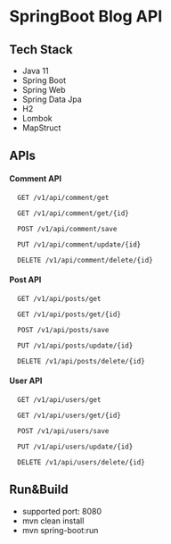 
# SpringBoot Blog API


## Tech Stack

- Java 11
- Spring Boot
- Spring Web 
- Spring Data Jpa
- H2
- Lombok 
- MapStruct
## APIs

#### Comment API

```http
  GET /v1/api/comment/get 
```
```
  GET /v1/api/comment/get/{id} 
```
```http
  POST /v1/api/comment/save 
```
```http
  PUT /v1/api/comment/update/{id}
```
```http
  DELETE /v1/api/comment/delete/{id}
```

#### Post API

```
  GET /v1/api/posts/get 
```
```
  GET /v1/api/posts/get/{id} 
```
```
  POST /v1/api/posts/save 
```
```
  PUT /v1/api/posts/update/{id}
```
```
  DELETE /v1/api/posts/delete/{id}
```

#### User API

```
  GET /v1/api/users/get 
```
```
  GET /v1/api/users/get/{id} 
```
```
  POST /v1/api/users/save 
```
```
  PUT /v1/api/users/update/{id}
```
```
  DELETE /v1/api/users/delete/{id}
```
## Run&Build

- supported port: 8080
- mvn clean install
- mvn spring-boot:run
